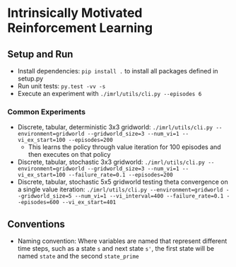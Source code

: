 # Intrinsically Motivated Reinforcement Learning

## Setup and Run
- Install dependencies: `pip install .` to install all packages defined in setup.py
- Run unit tests: `py.test -vv -s`
- Execute an experiment with `./imrl/utils/cli.py --episodes 6`

### Common Experiments
- Discrete, tabular, deterministic 3x3 gridworld: `./imrl/utils/cli.py --environment=gridworld --gridworld_size=3 --num_vi=1 --vi_ex_start=100 --episodes=200`
    - This learns the policy through value iteration for 100 episodes and then executes on that policy
- Discrete, tabular, stochastic 3x3 gridworld: `./imrl/utils/cli.py --environment=gridworld --gridworld_size=3 --num_vi=1 --vi_ex_start=100 --failure_rate=0.1 --episodes=200`
- Discrete, tabular, stochastic 5x5 gridworld testing theta convergence on a single value iteration: `./imrl/utils/cli.py --environment=gridworld --gridworld_size=5 --num_vi=1 --vi_interval=400 --failure_rate=0.1 --episodes=600 --vi_ex_start=401`

## Conventions
- Naming convention: Where variables are named that represent different time steps, such as a state `s` and next state `s'`, the first state will be named `state` and the second `state_prime`
